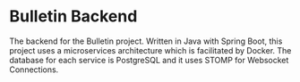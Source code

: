 # Bulletin Backend
The backend for the Bulletin project. Written in Java with Spring Boot, this project uses a microservices architecture which is facilitated by Docker. The database for each service is PostgreSQL and it uses STOMP for Websocket Connections.
